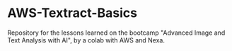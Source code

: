 # AWS-Textract-Basics
Repository for the lessons learned on the bootcamp "Advanced Image and Text Analysis with AI", by a colab with AWS and Nexa.
